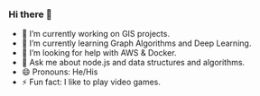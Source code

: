### Hi there 👋

<!--
**rishabhpurohit/rishabhpurohit** is a ✨ _special_ ✨ repository because its `README.md` (this file) appears on your GitHub profile.

Here are some ideas to get you started:
-->
- 🔭 I’m currently working on GIS projects.
- 🌱 I’m currently learning Graph Algorithms and Deep Learning.
- 🤔 I’m looking for help with AWS & Docker.
- 💬 Ask me about node.js and data structures and algorithms.
- 😄 Pronouns: He/His
- ⚡ Fun fact: I like to play video games.

<!-- - 📫 How to reach me:  -->
<!-- - 👯 I’m looking to collaborate on Web Development Projects -->
